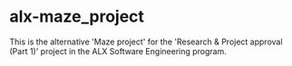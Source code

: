 # alx-maze_project
This is the alternative 'Maze project' for the 'Research &amp; Project approval (Part 1)' project in the ALX Software Engineering program.
